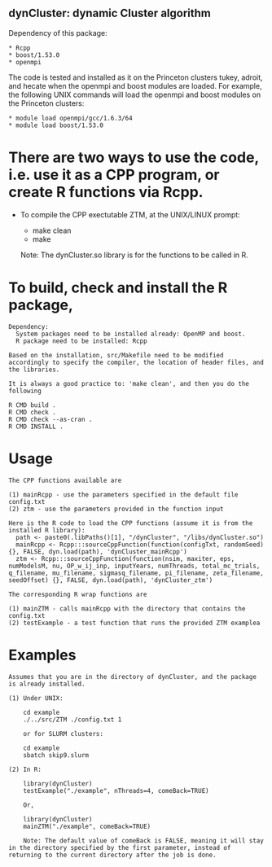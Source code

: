 ## dynCluster: dynamic Cluster algorithm

Dependency of this package:

    * Rcpp
    * boost/1.53.0
    * openmpi

The code is tested and installed as it on the Princeton clusters tukey, adroit, and hecate when the openmpi and boost modules are loaded. For example, the following UNIX commands will load the openmpi and boost modules on the Princeton clusters:

    * module load openmpi/gcc/1.6.3/64
    * module load boost/1.53.0

# There are two ways to use the code, i.e. use it as a CPP program, or create R functions via Rcpp.

* To compile the CPP exectutable ZTM, at the UNIX/LINUX prompt:

   * make clean
   * make

   Note: The dynCluster.so library is for the functions to be called in R.

# To build, check and install the R package,

    Dependency:
      System packages need to be installed already: OpenMP and boost. 
      R package need to be installed: Rcpp

    Based on the installation, src/Makefile need to be modified accordingly to specify the compiler, the location of header files, and the libraries.

    It is always a good practice to: 'make clean', and then you do the following 

    R CMD build .
    R CMD check .
    R CMD check --as-cran .
    R CMD INSTALL .
 
# Usage
    
    The CPP functions available are 
 
    (1) mainRcpp - use the parameters specified in the default file config.txt
    (2) ztm - use the parameters provided in the function input 

    Here is the R code to load the CPP functions (assume it is from the installed R library):
      path <- paste0(.libPaths()[1], "/dynCluster", "/libs/dynCluster.so")
      mainRcpp <- Rcpp:::sourceCppFunction(function(configTxt, randomSeed) {}, FALSE, dyn.load(path), 'dynCluster_mainRcpp')
      ztm <- Rcpp:::sourceCppFunction(function(nsim, maxiter, eps, numModelsM, nu, OP_w_ij_inp, inputYears, numThreads, total_mc_trials, q_filename, mu_filename, sigmasq_filename, pi_filename, zeta_filename, seedOffset) {}, FALSE, dyn.load(path), 'dynCluster_ztm')

    The corresponding R wrap functions are

    (1) mainZTM - calls mainRcpp with the directory that contains the config.txt
    (2) testExample - a test function that runs the provided ZTM examplea

# Examples

    Assumes that you are in the directory of dynCluster, and the package is already installed.

    (1) Under UNIX:

        cd example
        ./../src/ZTM ./config.txt 1

        or for SLURM clusters:

        cd example
        sbatch skip9.slurm

    (2) In R:

        library(dynCluster)
        testExample("./example", nThreads=4, comeBack=TRUE)

        Or,

        library(dynCluster)
        mainZTM("./example", comeBack=TRUE)
    
        Note: The default value of comeBack is FALSE, meaning it will stay in the directory specified by the first parameter, instead of returning to the current directory after the job is done.


